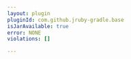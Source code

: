 ```yaml
---
layout: plugin
pluginId: com.github.jruby-gradle.base
isJarAvailable: true
error: NONE
violations: []

---
```

